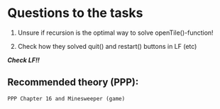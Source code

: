 # Questions to the tasks
1. Unsure if recursion is the optimal way to solve openTile()-function! 

2. Check how they solved quit() and restart() buttons in LF (etc)

***Check LF!!*** 

## Recommended theory (PPP):
```
PPP Chapter 16 and Minesweeper (game)
